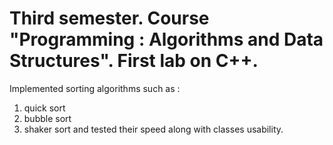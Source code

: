 # Third semester. Course "Programming : Algorithms and Data Structures". First lab on C++.

Implemented sorting algorithms such as :
1. quick sort
2. bubble sort
3. shaker sort
and tested their speed along with classes usability.
